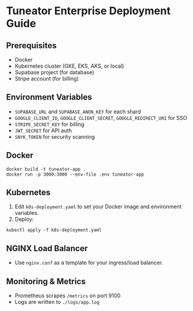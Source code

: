 # Tuneator Enterprise Deployment Guide

## Prerequisites
- Docker
- Kubernetes cluster (GKE, EKS, AKS, or local)
- Supabase project (for database)
- Stripe account (for billing)

## Environment Variables
- `SUPABASE_URL` and `SUPABASE_ANON_KEY` for each shard
- `GOOGLE_CLIENT_ID`, `GOOGLE_CLIENT_SECRET`, `GOOGLE_REDIRECT_URI` for SSO
- `STRIPE_SECRET_KEY` for billing
- `JWT_SECRET` for API auth
- `SNYK_TOKEN` for security scanning

## Docker
```
docker build -t tuneator-app .
docker run -p 3000:3000 --env-file .env tuneator-app
```

## Kubernetes
1. Edit `k8s-deployment.yaml` to set your Docker image and environment variables.
2. Deploy:
```
kubectl apply -f k8s-deployment.yaml
```

## NGINX Load Balancer
- Use `nginx.conf` as a template for your ingress/load balancer.

## Monitoring & Metrics
- Prometheus scrapes `/metrics` on port 9100
- Logs are written to `./logs/app.log` 